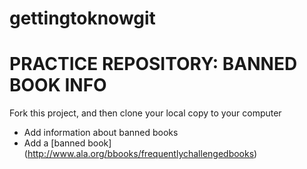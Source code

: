 # gettingtoknowgit

PRACTICE REPOSITORY: BANNED BOOK INFO
=============

Fork this project, and then clone your local copy to your computer

* Add information about banned books 
* Add a [banned book] (http://www.ala.org/bbooks/frequentlychallengedbooks)


